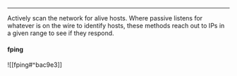 -- -
Actively scan the network for alive hosts. Where passive listens for whatever is on the wire to identify hosts, these methods reach out to IPs in a given range to see if they respond. 
#### fping
![[fping#^bac9e3]]
